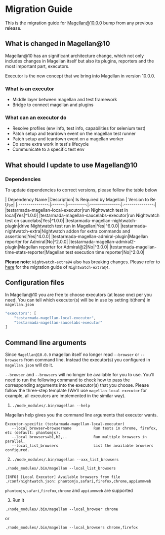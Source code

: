 # Migration Guide

This is the migration guide for Magellan@10.0.0 bump from any previous release.

## What is changed in Magellan@10

Magellan@10 has an significant architecture change, which not only includes changes in Magellan itself but also its plugins, reporters and the most important part, executors.

Executor is the new concept that we bring into Magellan in version 10.0.0.

### What is an executor

 * Middle layer between magellan and test framework
 * Bridge to connect magellan and plugins

### What can an executor do

 * Resolve profiles (env info, test info, capabilities for selenium test)
 * Patch setup and teardown event on the magellan test runner
 * Patch setup and teardown event on a magellan worker
 * Do some extra work in test's lifecycle
 * Communicate to a specific test env

## What should I update to use Magellan@10

### Dependencies

To update dependencies to correct versions, please follow the table below

| Dependency Name |Description| Is Required by Magellan | Version to Be Use|
|:---------------:|:------:|:---------:|:---------------:|:---------------:|
|testarmada-magellan-local-executor|run Nightwatch test in local|Yes|^1.0.0|
|testarmada-magellan-saucelabs-executor|run Nightwatch test on saucelabs|Yes|^1.0.0|
|testarmada-magellan-nightwatch-plugin|drive Nightwatch test run in Magellan|Yes|^6.0.0|
|testarmada-nightwatch-extra|Nightwatch addon for extra commands and assertions|Yes|^4.0.0|
|testarmada-magellan-admiral-plugin|Magellan reporter for Admiral|No|^2.0.0|
|testarmada-magellan-admiral2-plugin|Magellan reporter for Admiral@2|No|^3.0.0|
|testarmada-magellan-time-stats-reporter|Magellan test execution time reporter|No|^2.0.0|

**Please note**: `Nightwatch-extra@4` also has breaking changes. Please refer to [here](https://github.com/TestArmada/nightwatch-extra/blob/master/README.md#important-migration-notice-for-nightwatch-extra4) for the migration guide of `Nightwatch-extra@4`.

## Configuration files

In Magellan@10 you are free to choose executors (at lease one) per you need. You can tell which executor(s) will be in use by setting it(them) in `magellan.json`

```javascript
"executors": [
    "testarmada-magellan-local-executor",
    "testarmada-magellan-saucelabs-executor"
]
```

## Command line arguments
Since `Magellan@10.0.0` magellan itself no longer read `--browser` or `--browsers` from command line. Instead the executor(s) you configured in `magellan.json` will do it. 

`--browser` and `--browsers` will no longer be available for you to use. You'll need to run the following command to check how to pass the corresponding arguments into the executor(s) that you choose. Please follow the three-step template (We'll use `magellan-local-executor` for example, all executors are implemented in the similar way).

 1. `./node_modules/.bin/magellan --help`

Magellan help gives you the command line arguments that executor wants. 

```console
Executor-specific (testarmada-magellan-local-executor)
   --local_browser=browsername          Run tests in chrome, firefox, etc (default: phantomjs).
   --local_browsers=b1,b2,..            Run multiple browsers in parallel.
   --local_list_browsers                List the available browsers configured.
```

  2. `./node_modules/.bin/magellan --xxx_list_browsers`

```console
./node_modules/.bin/magellan --local_list_browsers

[INFO] [Local Executor] Available browsers from file ./conf/nightwatch.json: phantomjs,safari,firefox,chrome,appiummweb
```
`phantomjs`,`safari`,`firefox`,`chrome` and `appiummweb` are supported

 3. Run it

```console
./node_modules/.bin/magellan --local_browser chrome
```
or
```console
./node_modules/.bin/magellan --local_browsers chrome,firefox
```

